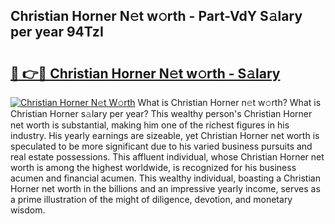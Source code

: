 ## Christian Horner N𝚎t w𝚘rth - Part-VdY S𝚊lary per year 94TzI

# <h2><a href="http://gc4sldc.nevu.top/?p=Christian+Horner">🔗 👉🔴 Christian Horner N𝚎t w𝚘rth - S𝚊lary</a></h2>

[![Christian Horner N𝚎t W𝚘rth](https://i.imgur.com/Oavwk0R.jpeg)](http://gc4sldc.nevu.top/?p=Christian+Horner)
What is Christian Horner n𝚎t w𝚘rth? What is Christian Horner s𝚊lary per year?
This wealthy person's Christian Horner net worth is substantial, making him one of the richest figures in his industry. His yearly earnings are sizeable, yet Christian Horner net worth is speculated to be more significant due to his varied business pursuits and real estate possessions. This affluent individual, whose Christian Horner net worth is among the highest worldwide, is recognized for his business acumen and financial acumen. This wealthy individual, boasting a Christian Horner net worth in the billions and an impressive yearly income, serves as a prime illustration of the might of diligence, devotion, and monetary wisdom.
